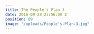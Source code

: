 ```yaml
---
title: The People's Plan 3
date: 2016-09-28 22:56:00 Z
position: 69
image: "/uploads/People's-Plan-3.jpg"
---
```


